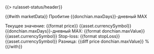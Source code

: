 {{> ru/asset-status/header}}

{{#with marketData}}
Пробитие {{donchian.maxDays}}-дневный MAX

Текущее значение: {{format price}} {{asset.currencySymbol}}
{{donchian.maxDays}}-дневный MAX: {{format donchian.maxValue}} {{asset.currencySymbol}}
Stop-loss: {{format stopLoss}} {{asset.currencySymbol}}
Разница: {{diff price donchian.maxValue}} %
{{/with}}


